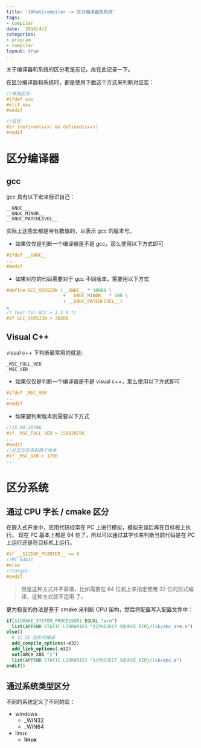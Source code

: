 ```yaml
---
title: '[What]compiler -> 区分编译器及系统'
tags:
- compiler
date:  2018/4/2
categories: 
- program
- compiler
layout: true
---
```


关于编译器和系统的区分老是忘记，故在此记录一下。

<!--more-->

在区分编译器和系统时，都是使用下面这个方式来判断对应宏：
``` c
//单独区分
#ifdef xxx
#elif xxx
#endif

//组合
#if (defined(xxx) && defined(xxx))
#endif
```
# 区分编译器
## gcc
gcc 具有以下宏来标识自己：
```shell
__GNUC__
__GNUC_MINOR__
__GNUC_PATCHLEVEL__
```
实际上这些宏都是带有数值的，以表示 gcc 的版本号。

- 如果仅仅是判断一个编译器是不是 gcc，那么使用以下方式即可
``` c
#ifdef __GNUC__
...
#endif
```
- 如果对应的代码需要对于 gcc 不同版本，需要用以下方式
``` c
#define GCC_VERSION (__GNUC__ * 10000 \
                     + __GNUC_MINOR__ * 100 \
                     + __GNUC_PATCHLEVEL__)
…
/* Test for GCC > 3.2.0 */
#if GCC_VERSION > 30200
```
## Visual C++
visual c++ 下判断最常用的就是:
```shell
_MSC_FULL_VER
_MSC_VER 
```
- 如果仅仅是判断一个编译器是不是 visual c++，那么使用以下方式即可
``` c
#ifdef _MSC_VER
...
#endif
```
- 如果要判断版本则需要以下方式
``` c
//15.00.20706
#if _MSC_FULL_VER > 150020706
...
#endif
//此宏仅包含前两个版本
#if _MSC_VER > 1700
...
```
# 区分系统
## 通过 CPU 字长 / cmake 区分
在嵌入式开发中，应用代码经常在 PC 上进行模拟，模拟无误后再在目标板上执行。
现在 PC 基本上都是 64 位了，所以可以通过其字长来判断当前代码是在 PC 上运行还是在目标机上运行。

``` c
#if __SIZEOF_POINTER__ == 8
//PC 64bit
#else
//target
#endif
```

> 但是这种方式并不靠谱，比如需要在 64 位机上来指定使用 32 位的形式编译，这种方式就不适用
了。

更为稳妥的办法是基于 cmake 来判断 CPU 架构，然后将配置写入配置文件中：
```cmake
if(${CMAKE_SYSTEM_PROCESSOR} EQUAL "arm")
  list(APPEND STATIC_LIBRARIES "${PROJECT_SOURCE_DIR}/lib/abc_arm.a")
else()
  # 以 32 位形式编译
  add_compile_options(-m32)
  add_link_options(-m32)
  set(ARCH_X86 "1")
  list(APPEND STATIC_LIBRARIES "${PROJECT_SOURCE_DIR}/lib/abc.a")
endif() 
```



## 通过系统类型区分

不同的系统定义了不同的宏：
- windows 
  + _WIN32  
  + _WIN64  
- linux
  + __linux__

